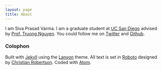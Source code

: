 ```yaml
---
layout: page
title: About
---
```


I am Siva Prasad Varma. I am a graduate student at [UC San Diego](http://ucsd.edu/) advised by
[Prof.&nbsp;Truong&nbsp;Nguyen](http://fleece.ucsd.edu/~nguyent/). You could follow me on
[Twitter](https://twitter.com/sivapvarma) and [Github](https://github.com/sivapvarma).


### Colophon

Built with [Jekyll](http://jekyllrb.com) using the
[Lanyon](https://github.com/poole/lanyon) theme.
All text is set in [Roboto](https://github.com/google/roboto) designed by
[Christian Robertson](http://christianrobertson.com).
Coded with [Atom](https://atom.io).
